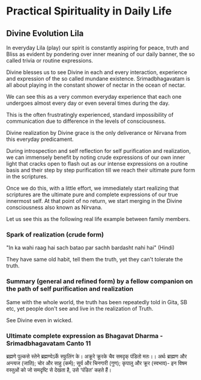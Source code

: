 # Practical Spirituality in Daily Life

## Divine Evolution Lila

In everyday Lila (play) our spirit is constantly aspiring for peace, truth and Bliss as evident by pondering over inner meaning of our daily banner, the so called trivia or routine expressions.

Divine blesses us to see Divine in each and every interaction, experience and expression of the so called mundane existence. Srimadbhagavatam is all about playing in the constant shower of nectar in the ocean of nectar.

We can see this as a very common everyday experience that each one undergoes almost every day or even several times during the day.

This is the often frustratingly experienced, standard impossibility of communication due to difference in the levels of consciousness. 

Divine realization by Divine grace is the only deliverance or Nirvana from this everyday predicament.

During introspection and self reflection for self purification and realization, we can immensely benefit by noting crude expressions of our own inner light that cracks open to flash out as our intense expressions on a routine basis and their step by step purification till we reach their ultimate pure form in the scriptures.

Once we do this, with a little effort, we immediately start realizing that scriptures are the ultimate pure and complete expressions of our true innermost self. At that point of no return, we start merging in the Divine consciousness also known as Nirvana.

Let us see this as the following real life example between family members.

### Spark of realization (crude form)

"In ka wahi raag hai sach batao par sachh bardasht nahi hai" (Hindi)

They have same old habit, tell them the truth, yet they can't tolerate the truth.


### Summary (general and refined form) by a fellow companion on the path of self purification and realization

Same with the whole world, the truth has been repeatedly told in Gita, SB etc, yet people don't see and live in the realization of Truth.

See Divine even in wicked.

### Ultimate complete expression as Bhagavat Dharma - Srimadbhagavatam Canto 11

ब्रह्मणे पुल्कसे स्तेने ब्रह्मण्येऽर्के स्फुलिंग के।
अक्रूरे क्रूरके चैव समदृक् पंडितो मतः।।
अर्थः
ब्राह्मण और अन्त्यज (जाति); चोर और साहु (कर्म); सूर्य और चिनगारी (गुण); कृपालु और क्रूर (स्वभाव)- इन विषम वस्तुओं को जो समदृष्टि से देखता है, उसे ‘पंडित’ कहते हैं।
